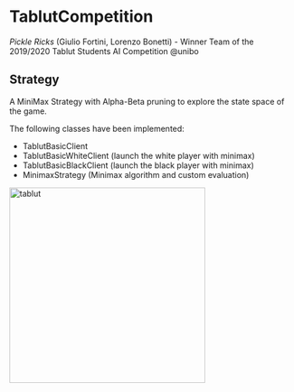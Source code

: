 # TablutCompetition
*Pickle Ricks* (Giulio Fortini, Lorenzo Bonetti) - Winner Team of the 2019/2020 Tablut Students AI Competition @unibo

## Strategy
A MiniMax Strategy with Alpha-Beta pruning to explore the state space of the game.

The following classes have been implemented:

* TablutBasicClient
* TablutBasicWhiteClient (launch the white player with minimax)
* TablutBasicBlackClient (launch the black player with minimax)
* MinimaxStrategy (Minimax algorithm and custom evaluation)

<img width="346" alt="tablut" src="https://user-images.githubusercontent.com/22526551/100515108-f370ec80-3179-11eb-98e0-47970852dc65.PNG">
